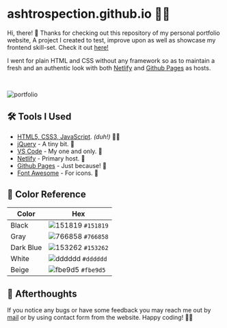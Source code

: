 # ashtrospection.github.io 🚀🔥

Hi, there! 👋 Thanks for checking out this repository of my personal portfolio website, A project I created to test, improve upon as well as showcase my frontend skill-set. Check it out [here!][website]

I went for plain HTML and CSS without any framework so as to maintain a fresh and an authentic look with both [Netlify][netlify] and [Github Pages][github pages] as hosts.

<br />

![portfolio](https://ik.imagekit.io/ashtrospection/portfolio_screenshot.png?updatedAt=1629640262506)

## 🛠 Tools I Used
* [HTML5, CSS3, JavaScript](https://www.w3schools.com/). *(duh!)* 🤷‍♂️
* [jQuery][jquery] - A tiny bit. 🤏
* [VS Code][vs code] - My one and only. 🖤
* [Netlify][netlify] - Primary host. 🤝
* [Github Pages][github pages] - Just because! 🙌
* [Font Awesome][font awesome] - For icons. 📱

## 🎨 Color Reference

| Color     | Hex                                                                |
| --------- | ------------------------------------------------------------------ |
| Black     | ![151819](https://via.placeholder.com/12/151819?text=+) `#151819`  |
| Gray      | ![766858](https://via.placeholder.com/12/766858?text=+) `#766858`  |
| Dark Blue | ![153262](https://via.placeholder.com/12/153262?text=+) `#153262`  |
| White     | ![dddddd](https://via.placeholder.com/12/dddddd?text=+) `#dddddd`  |
| Beige     | ![fbe9d5](https://via.placeholder.com/12/fbe9d5?text=+) `#fbe9d5`  |

## 📑 Afterthoughts
If you notice any bugs or have some feedback you may reach me out by [mail](mailto:aakashjainofficial@gmail.com) or by using contact form from the website. Happy coding! 🤟😉

[website]: https://aakashjain.ml/
[netlify]: https://www.netlify.com/
[github pages]: https://pages.github.com/
[jquery]: https://jquery.com/
[vs code]: https://code.visualstudio.com/
[font awesome]: https://fontawesome.com/